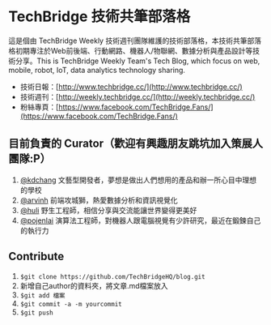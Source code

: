 # TechBridge 技術共筆部落格
這是個由 TechBridge Weekly 技術週刊團隊維護的技術部落格，本技術共筆部落格初期專注於Web前後端、行動網路、機器人/物聯網、數據分析與產品設計等技術分享。This is TechBridge Weekly Team's Tech Blog, which focus on web, mobile, robot, IoT, data analytics technology sharing. 

- 技術日報：[http://www.techbridge.cc/](http://www.techbridge.cc/)
- 技術週刊：[http://weekly.techbridge.cc/](http://weekly.techbridge.cc/)
- 粉絲專頁：[https://www.facebook.com/TechBridge.Fans/](https://www.facebook.com/TechBridge.Fans/)

## 目前負責的 Curator（歡迎有興趣朋友跳坑加入策展人團隊:P）

1. [@kdchang](http://blog.kdchang.cc) 文藝型開發者，夢想是做出人們想用的產品和辦一所心目中理想的學校
2. [@arvinh](http://cv.arvinh.info) 前端攻城獅，熱愛數據分析和資訊視覺化
3. [@huli](http://huli.logdown.com) 野生工程師，相信分享與交流能讓世界變得更美好
4. [@pojenlai](https://pojenlai.wordpress.com/) 演算法工程師，對機器人跟電腦視覺有少許研究，最近在鍛鍊自己的執行力

## Contribute
1. `$git clone https://github.com/TechBridgeHQ/blog.git`
2. 新增自己author的資料夾，將文章.md檔案放入
3. `$git add 檔案`
4. `$git commit -a -m yourcommit`
5. `$git push`

